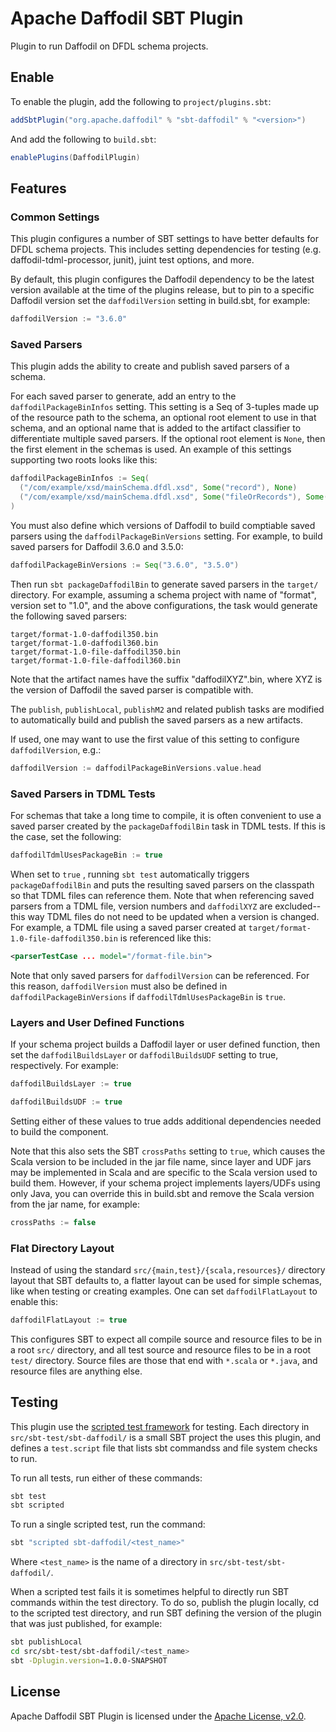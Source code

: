 <!--
  Licensed to the Apache Software Foundation (ASF) under one or more
  contributor license agreements.  See the NOTICE file distributed with
  this work for additional information regarding copyright ownership.
  The ASF licenses this file to You under the Apache License, Version 2.0
  (the "License"); you may not use this file except in compliance with
  the License.  You may obtain a copy of the License at

      http://www.apache.org/licenses/LICENSE-2.0

  Unless required by applicable law or agreed to in writing, software
  distributed under the License is distributed on an "AS IS" BASIS,
  WITHOUT WARRANTIES OR CONDITIONS OF ANY KIND, either express or implied.
  See the License for the specific language governing permissions and
  limitations under the License.
-->

# Apache Daffodil SBT Plugin

Plugin to run Daffodil on DFDL schema projects.

## Enable

To enable the plugin, add the following to `project/plugins.sbt`:

```scala
addSbtPlugin("org.apache.daffodil" % "sbt-daffodil" % "<version>")
```

And add the following to `build.sbt`:

```scala
enablePlugins(DaffodilPlugin)
```

## Features

### Common Settings

This plugin configures a number of SBT settings to have better defaults for
DFDL schema projects. This includes setting dependencies for testing (e.g.
daffodil-tdml-processor, junit), juint test options, and more.

By default, this plugin configures the Daffodil dependency to be the latest
version available at the time of the plugins release, but to pin to a specific
Daffodil version set the `daffodilVersion` setting in build.sbt, for example:

```scala
daffodilVersion := "3.6.0"
```

### Saved Parsers

This plugin adds the ability to create and publish saved parsers of a schema.

For each saved parser to generate, add an entry to the
`daffodilPackageBinInfos` setting. This setting is a Seq of 3-tuples made up of
the resource path to the schema, an optional root element to use in that
schema, and an optional name that is added to the artifact classifier to
differentiate multiple saved parsers. If the optional root element is `None`,
then the first element in the schemas is used. An example of this settings
supporting two roots looks like this:

```scala
daffodilPackageBinInfos := Seq(
  ("/com/example/xsd/mainSchema.dfdl.xsd", Some("record"), None)
  ("/com/example/xsd/mainSchema.dfdl.xsd", Some("fileOrRecords"), Some("file"))
)
```

You must also define which versions of Daffodil to build comptiable saved
parsers using the `daffodilPackageBinVersions` setting. For example, to build
saved parsers for Daffodil 3.6.0 and 3.5.0:

```scala
daffodilPackageBinVersions := Seq("3.6.0", "3.5.0")
```

Then run `sbt packageDaffodilBin` to generate saved parsers in the `target/`
directory. For example, assuming a schema project with name of "format",
version set to "1.0", and the above configurations, the task would generate the
following saved parsers:

```
target/format-1.0-daffodil350.bin
target/format-1.0-daffodil360.bin
target/format-1.0-file-daffodil350.bin
target/format-1.0-file-daffodil360.bin
```

Note that the artifact names have the suffix "daffodilXYZ".bin, where XYZ is
the version of Daffodil the saved parser is compatible with.

The `publish`, `publishLocal`, `publishM2` and related publish tasks are
modified to automatically build and publish the saved parsers as a new
artifacts.

If used, one may want to use the first value of this setting to configure
`daffodilVersion`, e.g.:

```scala
daffodilVersion := daffodilPackageBinVersions.value.head
```

### Saved Parsers in TDML Tests

For schemas that take a long time to compile, it is often convenient to use a
saved parser created by the `packageDaffodilBin` task in TDML tests. If this
is the case, set the following:

```scala
daffodilTdmlUsesPackageBin := true
```

When set to `true` , running `sbt test` automatically triggers
`packageDaffodilBin` and puts the resulting saved parsers on the classpath so
that TDML files can reference them. Note that when referencing saved parsers
from a TDML file, version numbers and `daffodilXYZ` are excluded--this way TDML
files do not need to be updated when a version is changed. For example, a TDML
file using a saved parser created at `target/format-1.0-file-daffodil350.bin`
is referenced like this:

```xml
<parserTestCase ... model="/format-file.bin">
```

Note that only saved parsers for `daffodilVersion` can be referenced. For this
reason, `daffodilVersion` must also be defined in `daffodilPackageBinVersions`
if `daffodilTdmlUsesPackageBin` is `true`.

### Layers and User Defined Functions

If your schema project builds a Daffodil layer or user defined function, then
set the `daffodilBuildsLayer` or `daffodilBuildsUDF` setting to true,
respectively. For example:

```scala
daffodilBuildsLayer := true

daffodilBuildsUDF := true
```

Setting either of these values to true adds additional dependencies needed to
build the component.

Note that this also sets the SBT `crossPaths` setting to `true`, which causes
the Scala version to be included in the jar file name, since layer and UDF jars
may be implemented in Scala and are specific to the Scala version used to build
them. However, if your schema project implements layers/UDFs using only Java,
you can override this in build.sbt and remove the Scala version from the jar
name, for example:

```scala
crossPaths := false
```

### Flat Directory Layout

Instead of using the standard `src/{main,test}/{scala,resources}/` directory
layout that SBT defaults to, a flatter layout can be used for simple schemas,
like when testing or creating examples. One can set `daffodilFlatLayout` to
enable this:

```scala
daffodilFlatLayout := true
```

This configures SBT to expect all compile source and resource files to be in a
root `src/` directory, and all test source and resource files to be in a root
`test/` directory. Source files are those that end with `*.scala` or `*.java`,
and resource files are anything else.

## Testing

This plugin use the [scripted test framework] for testing. Each directory in
`src/sbt-test/sbt-daffodil/` is a small SBT project the uses this plugin, and
defines a `test.script` file that lists sbt commandss and file system checks to
run.

To run all tests, run either of these commands:

```bash
sbt test
sbt scripted
```

To run a single scripted test, run the command:

```bash
sbt "scripted sbt-daffodil/<test_name>"
```

Where `<test_name>` is the name of a directory in `src/sbt-test/sbt-daffodil/`.

When a scripted test fails it is sometimes helpful to directly run SBT commands
within the test directory. To do so, publish the plugin locally, cd to the
scripted test directory, and run SBT defining the version of the plugin that
was just published, for example:

```bash
sbt publishLocal
cd src/sbt-test/sbt-daffodil/<test_name>
sbt -Dplugin.version=1.0.0-SNAPSHOT
```

## License

Apache Daffodil SBT Plugin is licensed under the [Apache License, v2.0].

[Apache License, v2.0]: https://www.apache.org/licenses/LICENSE-2.0
[scripted test framework]: https://www.scala-sbt.org/1.x/docs/Testing-sbt-plugins.html
